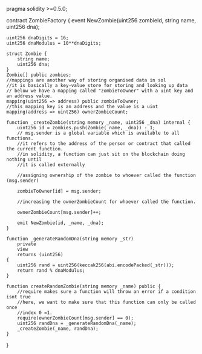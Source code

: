 pragma solidity >=0.5.0;

contract ZombieFactory {
event NewZombie(uint256 zombieId, string name, uint256 dna);

    uint256 dnaDigits = 16;
    uint256 dnaModulus = 10**dnaDigits;

    struct Zombie {
        string name;
        uint256 dna;
    }
    Zombie[] public zombies;
    //mappings are another way of storing organised data in sol
    //it is basically a key-value store for storing and looking up data
    // below we have a mapping called "zombieToOwner" with a uint key and an address value.
    mapping(uint256 => address) public zombieToOwner;
    //this mapping key is an address and the value is a uint
    mapping(address => uint256) ownerZombieCount;

    function _createZombie(string memory _name, uint256 _dna) internal {
        uint256 id = zombies.push(Zombie(_name, _dna)) - 1;
        // msg.sender is a global variable which is available to all functions.
        //it refers to the address of the person or contract that called the current function.
        //in solidity, a function can just sit on the blockchain doing nothing until
        //it is called externally

        //assigning ownership of the zombie to whoever called the function (msg.sender)

        zombieToOwner[id] = msg.sender;

        //increasing the ownerZombieCount for whoever called the function.

        ownerZombieCount[msg.sender]++;

        emit NewZombie(id, _name, _dna);
    }

    function _generateRandomDna(string memory _str)
        private
        view
        returns (uint256)
    {
        uint256 rand = uint256(keccak256(abi.encodePacked(_str)));
        return rand % dnaModulus;
    }

    function createRandomZombie(string memory _name) public {
        //require makes sure a function will throw an error if a condition isnt true
        //here, we want to make sure that this function can only be called once
        //index 0 =1.
        require(ownerZombieCount[msg.sender] == 0);
        uint256 randDna = _generateRandomDna(_name);
        _createZombie(_name, randDna);
    }

}

